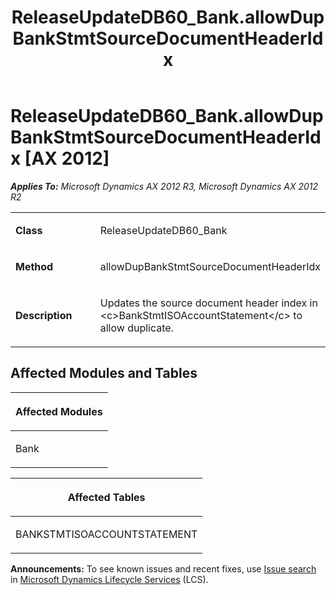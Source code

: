 ﻿---
title: ReleaseUpdateDB60_Bank.allowDupBankStmtSourceDocumentHeaderIdx
TOCTitle: ReleaseUpdateDB60_Bank.allowDupBankStmtSourceDocumentHeaderIdx
ms:assetid: 34258e18-dc8e-5ab3-7cbf-2c15f2e994cd
ms:mtpsurl: https://msdn.microsoft.com/en-us/library/JJ685117(v=AX.60)
ms:contentKeyID: 49707570
ms.date: 05/18/2015
mtps_version: v=AX.60
---

# ReleaseUpdateDB60\_Bank.allowDupBankStmtSourceDocumentHeaderIdx [AX 2012]


_**Applies To:** Microsoft Dynamics AX 2012 R3, Microsoft Dynamics AX 2012 R2_

<table>
<colgroup>
<col style="width: 50%" />
<col style="width: 50%" />
</colgroup>
<tbody>
<tr class="odd">
<td><p><strong>Class</strong></p></td>
<td><p>ReleaseUpdateDB60_Bank</p></td>
</tr>
<tr class="even">
<td><p><strong>Method</strong></p></td>
<td><p>allowDupBankStmtSourceDocumentHeaderIdx</p></td>
</tr>
<tr class="odd">
<td><p><strong>Description</strong></p></td>
<td><p>Updates the source document header index in &lt;c&gt;BankStmtISOAccountStatement&lt;/c&gt; to allow duplicate.</p></td>
</tr>
</tbody>
</table>


## Affected Modules and Tables

<table>
<colgroup>
<col style="width: 100%" />
</colgroup>
<thead>
<tr class="header">
<th><p>Affected Modules</p></th>
</tr>
</thead>
<tbody>
<tr class="odd">
<td><p>Bank</p></td>
</tr>
</tbody>
</table>


<table>
<colgroup>
<col style="width: 100%" />
</colgroup>
<thead>
<tr class="header">
<th><p>Affected Tables</p></th>
</tr>
</thead>
<tbody>
<tr class="odd">
<td><p>BANKSTMTISOACCOUNTSTATEMENT</p></td>
</tr>
</tbody>
</table>

  
**Announcements:** To see known issues and recent fixes, use [Issue search](http://go.microsoft.com/fwlink/?linkid=389258) in [Microsoft Dynamics Lifecycle Services](http://go.microsoft.com/fwlink/?linkid=306505) (LCS).

